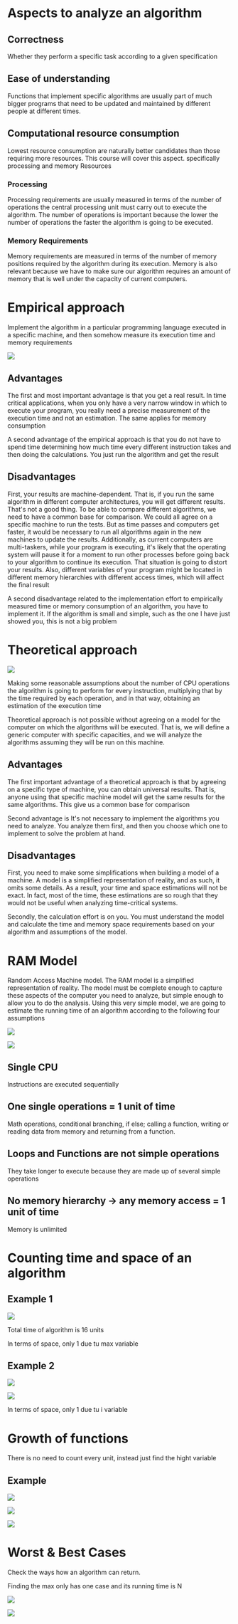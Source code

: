 # Aspects to analyze an algorithm

## Correctness 

Whether they perform a specific task according to a given specification

## Ease of understanding

Functions that implement specific algorithms are usually part of much bigger programs that need to be updated and maintained by different people at different times.

## Computational resource consumption

 Lowest resource consumption are naturally better candidates than those requiring more resources. This course will cover this aspect. specifically processing and memory Resources

 ### Processing

 Processing requirements are usually measured in terms of the number of operations the central processing unit must carry out to execute the algorithm. The number of operations is important because the lower the number of operations the faster the algorithm is going to be executed.

 ### Memory Requirements

Memory requirements are measured in terms of the number of memory positions required by the algorithm during its execution. Memory is also relevant because we have to make sure our algorithm requires an amount of memory that is well under the capacity of current computers.

# Empirical approach

Implement the algorithm in a particular programming language executed in a specific machine, and then somehow measure its execution time and memory requirements

![](/Algorithms/UoL/assets/1.png)

## Advantages

The first and most important advantage is that you get a real result. In time critical applications, when you only have a very narrow window in which to execute your program, you really need a precise measurement of the execution time and not an estimation. The same applies for memory consumption

A second advantage of the empirical approach is that you do not have to spend time determining how much time every different instruction takes and then doing the calculations. You just run the algorithm and get the result

## Disadvantages

First, your results are machine-dependent. That is, if you run the same algorithm in different computer architectures, you will get different results. That's not a good thing. To be able to compare different algorithms, we need to have a common base for comparison. We could all agree on a specific machine to run the tests. But as time passes and computers get faster, it would be necessary to run all algorithms again in the new machines to update the results. Additionally, as current computers are multi-taskers, while your program is executing, it's likely that the operating system will pause it for a moment to run other processes before going back to your algorithm to continue its execution. That situation is going to distort your results. Also, different variables of your program might be located in different memory hierarchies with different access times, which will affect the final result

A second disadvantage related to the implementation effort to empirically measured time or memory consumption of an algorithm, you have to implement it. If the algorithm is small and simple, such as the one I have just showed you, this is not a big problem


# Theoretical approach

![](/Algorithms/UoL/assets/2.png)

Making some reasonable assumptions about the number of CPU operations the algorithm is going to perform for every instruction, multiplying that by the time required by each operation, and in that way, obtaining an estimation of the execution time

Theoretical approach is not possible without agreeing on a model for the computer on which the algorithms will be executed. That is, we will define a generic computer with specific capacities, and we will analyze the algorithms assuming they will be run on this machine.

## Advantages

 The first important advantage of a theoretical approach is that by agreeing on a specific type of machine, you can obtain universal results. That is, anyone using that specific machine model will get the same results for the same algorithms. This give us a common base for comparison

 Second advantage is It's not necessary to implement the algorithms you need to analyze. You analyze them first, and then you choose which one to implement to solve the problem at hand.

 ## Disadvantages

First, you need to make some simplifications when building a model of a machine. A model is a simplified representation of reality, and as such, it omits some details. As a result, your time and space estimations will not be exact. In fact, most of the time, these estimations are so rough that they would not be useful when analyzing time-critical systems.

Secondly, the calculation effort is on you. You must understand the model and calculate the time and memory space requirements based on your algorithm and assumptions of the model.

# RAM Model

Random Access Machine model. The RAM model is a simplified representation of reality. The model must be complete enough to capture these aspects of the computer you need to analyze, but simple enough to allow you to do the analysis. Using this very simple model, we are going to estimate the running time of an algorithm according to the following four assumptions

![](/Algorithms/UoL/assets/3.png)

![](/Algorithms/UoL/assets/4.png)

## Single CPU

Instructions are executed sequentially

## One single operations = 1 unit of time

Math operations, conditional branching, if else; calling a function, writing or reading data from memory and returning from a function.

## Loops and Functions are not simple operations

They take longer to execute because they are made up of several simple operations

## No memory hierarchy -> any memory access = 1 unit of time

Memory is unlimited

# Counting time and space of an algorithm 

## Example 1

![](/Algorithms/UoL/assets/5.png)

Total time of algorithm is 16 units

In terms of space, only 1 due tu max variable

## Example 2

![](/Algorithms/UoL/assets/6.png)

![](/Algorithms/UoL/assets/7.png)

In terms of space, only 1 due tu i variable

# Growth of functions

There is no need to count every unit, instead just find the hight variable

## Example

![](/Algorithms/UoL/assets/9.png)

![](/Algorithms/UoL/assets/8.png)

![](/Algorithms/UoL/assets/10.png)

# Worst & Best Cases

Check the ways how an algorithm can return.

Finding the max only has one case and its running time is N

![](/Algorithms/UoL/assets/11.png)

![](/Algorithms/UoL/assets/12.png)


